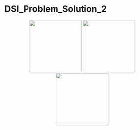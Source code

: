 # DSI_Problem_Solution_2
<p align="center">
  <img src="/Result Image/HomrPage1.png" width="170">
  <img src="/Result Image/NewsPage.png" width="170">
  <img src="/Result Image/ClickingImage.png" width="170">
  </p>
  
